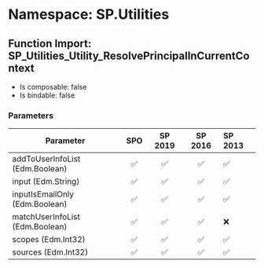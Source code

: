 # Namespace: SP.Utilities

## Function Import: SP_Utilities_Utility_ResolvePrincipalInCurrentContext

- Is composable: false
- Is bindable: false

### Parameters

Parameter | SPO | SP 2019 | SP 2016 | SP 2013
----------|:---:|:-------:|:-------:|:-------
addToUserInfoList (Edm.Boolean) | ✅ | ✅ | ✅ | ✅
input (Edm.String) | ✅ | ✅ | ✅ | ✅
inputIsEmailOnly (Edm.Boolean) | ✅ | ✅ | ✅ | ✅
matchUserInfoList (Edm.Boolean) | ✅ | ✅ | ✅ | ❌
scopes (Edm.Int32) | ✅ | ✅ | ✅ | ✅
sources (Edm.Int32) | ✅ | ✅ | ✅ | ✅